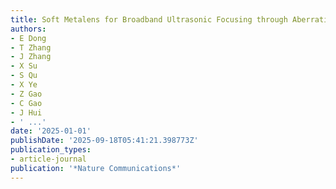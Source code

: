 ```yaml
---
title: Soft Metalens for Broadband Ultrasonic Focusing through Aberration Layers
authors:
- E Dong
- T Zhang
- J Zhang
- X Su
- S Qu
- X Ye
- Z Gao
- C Gao
- J Hui
- ' ...'
date: '2025-01-01'
publishDate: '2025-09-18T05:41:21.398773Z'
publication_types:
- article-journal
publication: '*Nature Communications*'
---
```

